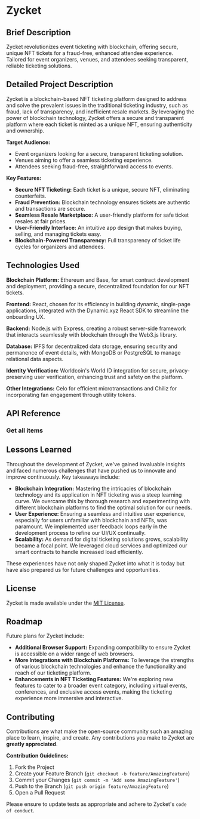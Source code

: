# Zycket

## Brief Description
Zycket revolutionizes event ticketing with blockchain, offering secure, unique NFT tickets for a fraud-free, enhanced attendee experience. Tailored for event organizers, venues, and attendees seeking transparent, reliable ticketing solutions.

## Detailed Project Description
Zycket is a blockchain-based NFT ticketing platform designed to address and solve the prevalent issues in the traditional ticketing industry, such as fraud, lack of transparency, and inefficient resale markets. By leveraging the power of blockchain technology, Zycket offers a secure and transparent platform where each ticket is minted as a unique NFT, ensuring authenticity and ownership.

**Target Audience:**
- Event organizers looking for a secure, transparent ticketing solution.
- Venues aiming to offer a seamless ticketing experience.
- Attendees seeking fraud-free, straightforward access to events.

**Key Features:**
- **Secure NFT Ticketing:** Each ticket is a unique, secure NFT, eliminating counterfeits.
- **Fraud Prevention:** Blockchain technology ensures tickets are authentic and transactions are secure.
- **Seamless Resale Marketplace:** A user-friendly platform for safe ticket resales at fair prices.
- **User-Friendly Interface:** An intuitive app design that makes buying, selling, and managing tickets easy.
- **Blockchain-Powered Transparency:** Full transparency of ticket life cycles for organizers and attendees.

## Technologies Used

**Blockchain Platform:** Ethereum and Base, for smart contract development and deployment, providing a secure, decentralized foundation for our NFT tickets.

**Frontend:** React, chosen for its efficiency in building dynamic, single-page applications, integrated with the Dynamic.xyz React SDK to streamline the onboarding UX.

**Backend:** Node.js with Express, creating a robust server-side framework that interacts seamlessly with blockchain through the Web3.js library.

**Database:** IPFS for decentralized data storage, ensuring security and permanence of event details, with MongoDB or PostgreSQL to manage relational data aspects.

**Identity Verification:** Worldcoin's World ID integration for secure, privacy-preserving user verification, enhancing trust and safety on the platform.

**Other Integrations:** Celo for efficient microtransactions and Chiliz for incorporating fan engagement through utility tokens.

## API Reference

### Get all items

## Lessons Learned

Throughout the development of Zycket, we've gained invaluable insights and faced numerous challenges that have pushed us to innovate and improve continuously. Key takeaways include:

- **Blockchain Integration:** Mastering the intricacies of blockchain technology and its application in NFT ticketing was a steep learning curve. We overcame this by thorough research and experimenting with different blockchain platforms to find the optimal solution for our needs.
- **User Experience:** Ensuring a seamless and intuitive user experience, especially for users unfamiliar with blockchain and NFTs, was paramount. We implemented user feedback loops early in the development process to refine our UI/UX continually.
- **Scalability:** As demand for digital ticketing solutions grows, scalability became a focal point. We leveraged cloud services and optimized our smart contracts to handle increased load efficiently.

These experiences have not only shaped Zycket into what it is today but have also prepared us for future challenges and opportunities.

## License

Zycket is made available under the [MIT License](https://choosealicense.com/licenses/mit/).

## Roadmap

Future plans for Zycket include:

- **Additional Browser Support:** Expanding compatibility to ensure Zycket is accessible on a wider range of web browsers.
- **More Integrations with Blockchain Platforms:** To leverage the strengths of various blockchain technologies and enhance the functionality and reach of our ticketing platform.
- **Enhancements in NFT Ticketing Features:** We're exploring new features to cater to a broader event category, including virtual events, conferences, and exclusive access events, making the ticketing experience more immersive and interactive.

## Contributing

Contributions are what make the open-source community such an amazing place to learn, inspire, and create. Any contributions you make to Zycket are **greatly appreciated**.

**Contribution Guidelines:**

1. Fork the Project
2. Create your Feature Branch (`git checkout -b feature/AmazingFeature`)
3. Commit your Changes (`git commit -m 'Add some AmazingFeature'`)
4. Push to the Branch (`git push origin feature/AmazingFeature`)
5. Open a Pull Request

Please ensure to update tests as appropriate and adhere to Zycket's `code of conduct`.

